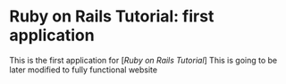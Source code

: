 # Ruby on Rails Tutorial: first application

This is the first application for [*Ruby on Rails Tutorial*]
This is going to be later modified to fully functional website
